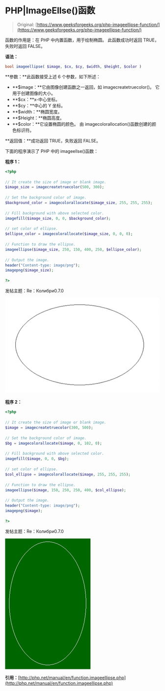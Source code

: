 # PHP|ImageEllse()函数

> Original: [https://www.geeksforgeeks.org/php-imageellipse-function/](https://www.geeksforgeeks.org/php-imageellipse-function/)

函数的作用是：在 PHP 中内置函数，用于绘制椭圆。 此函数成功时返回 TRUE，失败时返回 FALSE。

**语法：**

```php
bool imageellipse( $image, $cx, $cy, $width, $height, $color )
```

**参数：**此函数接受上述 6 个参数，如下所述：

*   **$image：**它由图像创建函数之一返回，如 imagecreatetruecolor()。 它用于创建图像的大小。
*   **$cx：**x-中心坐标。
*   **$cy：**中心的 Y 坐标。
*   **$width：**椭圆宽度。
*   **$Height：**椭圆高度。
*   **$color：**它设置椭圆的颜色。 由 imagecolorallocation()函数创建的颜色标识符。

**返回值：**成功返回 TRUE，失败返回 FALSE。

下面的程序演示了 PHP 中的 imageellse()函数：

**程序 1：**

```php
<?php

// It create the size of image or blank image.
$image_size = imagecreatetruecolor(500, 300);

// Set the background color of image.
$background_color = imagecolorallocate($image_size, 255, 255, 255);

// Fill background with above selected color.
imagefill($image_size, 0, 0, $background_color);

// set color of ellipse.
$ellipse_color = imagecolorallocate($image_size, 0, 0, 0);

// Function to draw the ellipse.
imageellipse($image_size, 250, 150, 400, 250, $ellipse_color);

// Output the image.
header("Content-type: image/png");
imagepng($image_size);

?>
```

发帖主题：Re：Колибри0.7.0

![ellipse](img/2598d701581d50fcca456d6dce3e7427.png)

**程序 2：**

```php
<?php

// It create the size of image or blank image.
$image = imagecreatetruecolor(300, 500);

// Set the background color of image.
$bg = imagecolorallocate($image, 0, 102, 0);

// Fill background with above selected color.
imagefill($image, 0, 0, $bg);

// set color of ellipse.
$col_ellipse = imagecolorallocate($image, 255, 255, 255);

// Function to draw the ellipse.
imageellipse($image, 150, 250, 250, 400, $col_ellipse);

// Output the image.
header("Content-type: image/png");
imagepng($image);

?>
```

发帖主题：Re：Колибри0.7.0

![ellipse](img/d125fbeb09dfa7216296f192edfb4e50.png)

**引用：**[http://php.net/manual/en/function.imageellipse.php](http://php.net/manual/en/function.imageellipse.php)